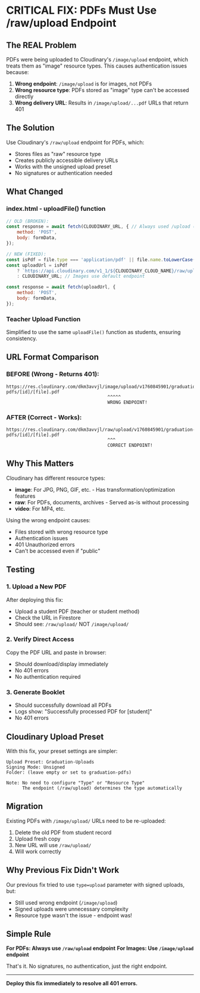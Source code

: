 # CRITICAL FIX: PDFs Must Use /raw/upload Endpoint

## The REAL Problem

PDFs were being uploaded to Cloudinary's `/image/upload` endpoint, which treats them as "image" resource types. This causes authentication issues because:

1. **Wrong endpoint**: `/image/upload` is for images, not PDFs
2. **Wrong resource type**: PDFs stored as "image" type can't be accessed directly
3. **Wrong delivery URL**: Results in `/image/upload/...pdf` URLs that return 401

## The Solution

Use Cloudinary's `/raw/upload` endpoint for PDFs, which:
- Stores files as "raw" resource type
- Creates publicly accessible delivery URLs
- Works with the unsigned upload preset
- No signatures or authentication needed

## What Changed

### index.html - uploadFile() function
```javascript
// OLD (BROKEN):
const response = await fetch(CLOUDINARY_URL, { // Always used /upload (image endpoint)
    method: 'POST',
    body: formData,
});

// NEW (FIXED):
const isPdf = file.type === 'application/pdf' || file.name.toLowerCase().endsWith('.pdf');
const uploadUrl = isPdf 
    ? `https://api.cloudinary.com/v1_1/${CLOUDINARY_CLOUD_NAME}/raw/upload`  // PDFs go here
    : CLOUDINARY_URL; // Images use default endpoint

const response = await fetch(uploadUrl, {
    method: 'POST',
    body: formData,
});
```

### Teacher Upload Function
Simplified to use the same `uploadFile()` function as students, ensuring consistency.

## URL Format Comparison

### BEFORE (Wrong - Returns 401):
```
https://res.cloudinary.com/dkm3avvjl/image/upload/v1760845901/graduation-pdfs/[id]/[file].pdf
                                      ^^^^^
                                      WRONG ENDPOINT!
```

### AFTER (Correct - Works):
```
https://res.cloudinary.com/dkm3avvjl/raw/upload/v1760845901/graduation-pdfs/[id]/[file].pdf
                                      ^^^
                                      CORRECT ENDPOINT!
```

## Why This Matters

Cloudinary has different resource types:
- **image**: For JPG, PNG, GIF, etc. - Has transformation/optimization features
- **raw**: For PDFs, documents, archives - Served as-is without processing
- **video**: For MP4, etc.

Using the wrong endpoint causes:
- Files stored with wrong resource type
- Authentication issues
- 401 Unauthorized errors
- Can't be accessed even if "public"

## Testing

### 1. Upload a New PDF
After deploying this fix:
- Upload a student PDF (teacher or student method)
- Check the URL in Firestore
- Should see: `/raw/upload/` NOT `/image/upload/`

### 2. Verify Direct Access
Copy the PDF URL and paste in browser:
- Should download/display immediately
- No 401 errors
- No authentication required

### 3. Generate Booklet
- Should successfully download all PDFs
- Logs show: "Successfully processed PDF for [student]"
- No 401 errors

## Cloudinary Upload Preset

With this fix, your preset settings are simpler:

```
Upload Preset: Graduation-Uploads
Signing Mode: Unsigned
Folder: (leave empty or set to graduation-pdfs)

Note: No need to configure "Type" or "Resource Type" 
      The endpoint (/raw/upload) determines the type automatically
```

## Migration

Existing PDFs with `/image/upload/` URLs need to be re-uploaded:
1. Delete the old PDF from student record
2. Upload fresh copy
3. New URL will use `/raw/upload/`
4. Will work correctly

## Why Previous Fix Didn't Work

Our previous fix tried to use `type=upload` parameter with signed uploads, but:
- Still used wrong endpoint (`/image/upload`)
- Signed uploads were unnecessary complexity
- Resource type wasn't the issue - endpoint was!

## Simple Rule

**For PDFs: Always use `/raw/upload` endpoint**
**For Images: Use `/image/upload` endpoint**

That's it. No signatures, no authentication, just the right endpoint.

---

**Deploy this fix immediately to resolve all 401 errors.**
